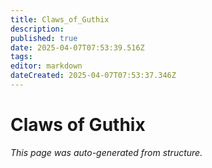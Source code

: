 ```yaml
---
title: Claws_of_Guthix
description: 
published: true
date: 2025-04-07T07:53:39.516Z
tags: 
editor: markdown
dateCreated: 2025-04-07T07:53:37.346Z
---
```


# Claws of Guthix

*This page was auto-generated from structure.*